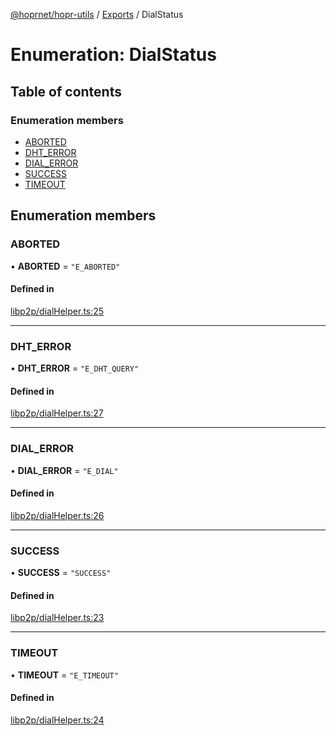 [@hoprnet/hopr-utils](../README.md) / [Exports](../modules.md) / DialStatus

# Enumeration: DialStatus

## Table of contents

### Enumeration members

- [ABORTED](DialStatus.md#aborted)
- [DHT\_ERROR](DialStatus.md#dht_error)
- [DIAL\_ERROR](DialStatus.md#dial_error)
- [SUCCESS](DialStatus.md#success)
- [TIMEOUT](DialStatus.md#timeout)

## Enumeration members

### ABORTED

• **ABORTED** = `"E_ABORTED"`

#### Defined in

[libp2p/dialHelper.ts:25](https://github.com/hoprnet/hoprnet/blob/master/packages/utils/src/libp2p/dialHelper.ts#L25)

___

### DHT\_ERROR

• **DHT\_ERROR** = `"E_DHT_QUERY"`

#### Defined in

[libp2p/dialHelper.ts:27](https://github.com/hoprnet/hoprnet/blob/master/packages/utils/src/libp2p/dialHelper.ts#L27)

___

### DIAL\_ERROR

• **DIAL\_ERROR** = `"E_DIAL"`

#### Defined in

[libp2p/dialHelper.ts:26](https://github.com/hoprnet/hoprnet/blob/master/packages/utils/src/libp2p/dialHelper.ts#L26)

___

### SUCCESS

• **SUCCESS** = `"SUCCESS"`

#### Defined in

[libp2p/dialHelper.ts:23](https://github.com/hoprnet/hoprnet/blob/master/packages/utils/src/libp2p/dialHelper.ts#L23)

___

### TIMEOUT

• **TIMEOUT** = `"E_TIMEOUT"`

#### Defined in

[libp2p/dialHelper.ts:24](https://github.com/hoprnet/hoprnet/blob/master/packages/utils/src/libp2p/dialHelper.ts#L24)
